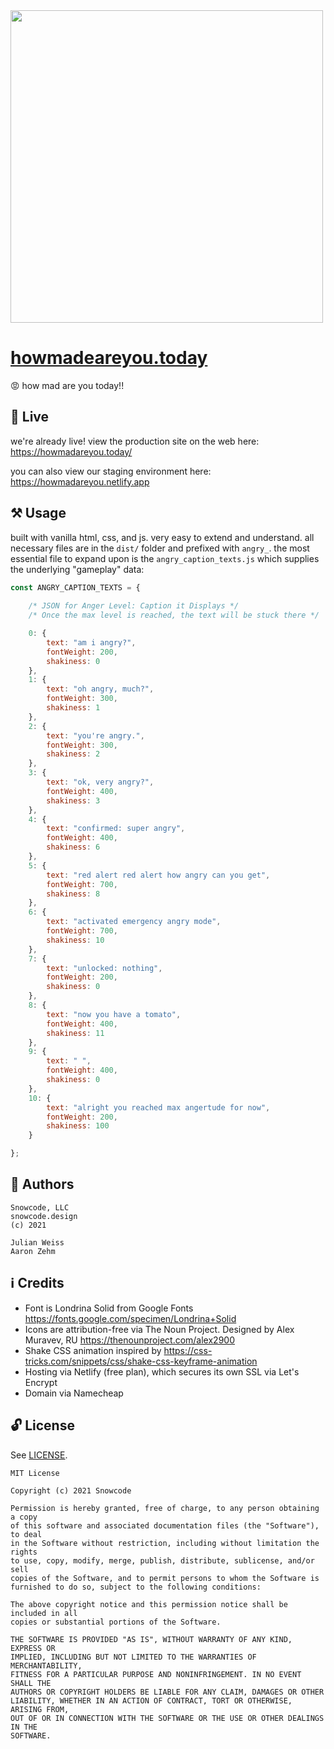 <img width="500" src="https://user-images.githubusercontent.com/951011/113491542-95457480-949f-11eb-9639-c51e62f22a02.png">

# [howmadeareyou.today](howmadeareyou.today)

😡 how mad are you today!!

## 🚀 Live

we're already live! view the production site on the web here: https://howmadareyou.today/

you can also view our staging environment here: https://howmadareyou.netlify.app

## ⚒️ Usage

built with vanilla html, css, and js. very easy to extend and understand. all necessary files are in the `dist/` folder and prefixed with `angry_`. the most essential file to expand upon is the `angry_caption_texts.js` which supplies the underlying "gameplay" data:

```js
const ANGRY_CAPTION_TEXTS = {
    
    /* JSON for Anger Level: Caption it Displays */
    /* Once the max level is reached, the text will be stuck there */

    0: {
        text: "am i angry?",
        fontWeight: 200,
        shakiness: 0
    },
    1: {
        text: "oh angry, much?",
        fontWeight: 300,
        shakiness: 1
    },
    2: {
        text: "you're angry.",
        fontWeight: 300,
        shakiness: 2
    },
    3: {
        text: "ok, very angry?",
        fontWeight: 400,
        shakiness: 3
    },
    4: {
        text: "confirmed: super angry",
        fontWeight: 400,
        shakiness: 6
    },
    5: {
        text: "red alert red alert how angry can you get",
        fontWeight: 700,
        shakiness: 8
    },
    6: {
        text: "activated emergency angry mode",
        fontWeight: 700,
        shakiness: 10
    },
    7: {
        text: "unlocked: nothing",
        fontWeight: 200,
        shakiness: 0
    },
    8: {
        text: "now you have a tomato",
        fontWeight: 400,
        shakiness: 11
    },
    9: {
        text: " ",
        fontWeight: 400,
        shakiness: 0
    },
    10: {
        text: "alright you reached max angertude for now",
        fontWeight: 200,
        shakiness: 100
    }

};
```

## 📝 Authors

```
Snowcode, LLC
snowcode.design
(c) 2021

Julian Weiss
Aaron Zehm
```

## ℹ️ Credits

- Font is Londrina Solid from Google Fonts https://fonts.google.com/specimen/Londrina+Solid
- Icons are attribution-free via The Noun Project. Designed by Alex Muravev, RU https://thenounproject.com/alex2900
- Shake CSS animation inspired by https://css-tricks.com/snippets/css/shake-css-keyframe-animation
- Hosting via Netlify (free plan), which secures its own SSL via Let's Encrypt
- Domain via Namecheap

## 🔓 License

See [LICENSE](LICENSE). 

```
MIT License

Copyright (c) 2021 Snowcode

Permission is hereby granted, free of charge, to any person obtaining a copy
of this software and associated documentation files (the "Software"), to deal
in the Software without restriction, including without limitation the rights
to use, copy, modify, merge, publish, distribute, sublicense, and/or sell
copies of the Software, and to permit persons to whom the Software is
furnished to do so, subject to the following conditions:

The above copyright notice and this permission notice shall be included in all
copies or substantial portions of the Software.

THE SOFTWARE IS PROVIDED "AS IS", WITHOUT WARRANTY OF ANY KIND, EXPRESS OR
IMPLIED, INCLUDING BUT NOT LIMITED TO THE WARRANTIES OF MERCHANTABILITY,
FITNESS FOR A PARTICULAR PURPOSE AND NONINFRINGEMENT. IN NO EVENT SHALL THE
AUTHORS OR COPYRIGHT HOLDERS BE LIABLE FOR ANY CLAIM, DAMAGES OR OTHER
LIABILITY, WHETHER IN AN ACTION OF CONTRACT, TORT OR OTHERWISE, ARISING FROM,
OUT OF OR IN CONNECTION WITH THE SOFTWARE OR THE USE OR OTHER DEALINGS IN THE
SOFTWARE.
```
